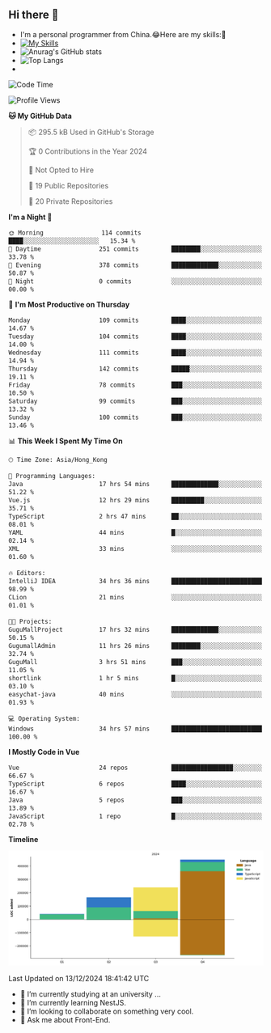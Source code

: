 ## Hi there 👋
- I'm a personal programmer from China.😂Here are my skills:🤔
- [![My Skills](https://skillicons.dev/icons?i=js,html,css,vue,typescript,java,golang)](https://skillicons.dev)
- ![Anurag's GitHub stats](https://github-readme-stats.vercel.app/api?username=FluffyChi-Xing&count_private=true&show_icons=true&theme=radical)
- ![Top Langs](https://github-readme-stats.vercel.app/api/top-langs/?username=FluffyChi-Xing)
- <!--START_SECTION:waka-->
![Code Time](http://img.shields.io/badge/Code%20Time-929%20hrs%2053%20mins-blue)

![Profile Views](http://img.shields.io/badge/Profile%20Views-3-blue)

**🐱 My GitHub Data** 

> 📦 295.5 kB Used in GitHub's Storage 
 > 
> 🏆 0 Contributions in the Year 2024
 > 
> 🚫 Not Opted to Hire
 > 
> 📜 19 Public Repositories 
 > 
> 🔑 20 Private Repositories 
 > 
**I'm a Night 🦉** 

```text
🌞 Morning                114 commits         ████░░░░░░░░░░░░░░░░░░░░░   15.34 % 
🌆 Daytime                251 commits         ████████░░░░░░░░░░░░░░░░░   33.78 % 
🌃 Evening                378 commits         █████████████░░░░░░░░░░░░   50.87 % 
🌙 Night                  0 commits           ░░░░░░░░░░░░░░░░░░░░░░░░░   00.00 % 
```
📅 **I'm Most Productive on Thursday** 

```text
Monday                   109 commits         ████░░░░░░░░░░░░░░░░░░░░░   14.67 % 
Tuesday                  104 commits         ████░░░░░░░░░░░░░░░░░░░░░   14.00 % 
Wednesday                111 commits         ████░░░░░░░░░░░░░░░░░░░░░   14.94 % 
Thursday                 142 commits         █████░░░░░░░░░░░░░░░░░░░░   19.11 % 
Friday                   78 commits          ███░░░░░░░░░░░░░░░░░░░░░░   10.50 % 
Saturday                 99 commits          ███░░░░░░░░░░░░░░░░░░░░░░   13.32 % 
Sunday                   100 commits         ███░░░░░░░░░░░░░░░░░░░░░░   13.46 % 
```


📊 **This Week I Spent My Time On** 

```text
🕑︎ Time Zone: Asia/Hong_Kong

💬 Programming Languages: 
Java                     17 hrs 54 mins      █████████████░░░░░░░░░░░░   51.22 % 
Vue.js                   12 hrs 29 mins      █████████░░░░░░░░░░░░░░░░   35.71 % 
TypeScript               2 hrs 47 mins       ██░░░░░░░░░░░░░░░░░░░░░░░   08.01 % 
YAML                     44 mins             █░░░░░░░░░░░░░░░░░░░░░░░░   02.14 % 
XML                      33 mins             ░░░░░░░░░░░░░░░░░░░░░░░░░   01.60 % 

🔥 Editors: 
IntelliJ IDEA            34 hrs 36 mins      █████████████████████████   98.99 % 
CLion                    21 mins             ░░░░░░░░░░░░░░░░░░░░░░░░░   01.01 % 

🐱‍💻 Projects: 
GuguMallProject          17 hrs 32 mins      █████████████░░░░░░░░░░░░   50.15 % 
GugumallAdmin            11 hrs 26 mins      ████████░░░░░░░░░░░░░░░░░   32.74 % 
GuguMall                 3 hrs 51 mins       ███░░░░░░░░░░░░░░░░░░░░░░   11.05 % 
shortlink                1 hr 5 mins         █░░░░░░░░░░░░░░░░░░░░░░░░   03.10 % 
easychat-java            40 mins             ░░░░░░░░░░░░░░░░░░░░░░░░░   01.93 % 

💻 Operating System: 
Windows                  34 hrs 57 mins      █████████████████████████   100.00 % 
```

**I Mostly Code in Vue** 

```text
Vue                      24 repos            █████████████████░░░░░░░░   66.67 % 
TypeScript               6 repos             ████░░░░░░░░░░░░░░░░░░░░░   16.67 % 
Java                     5 repos             ███░░░░░░░░░░░░░░░░░░░░░░   13.89 % 
JavaScript               1 repo              █░░░░░░░░░░░░░░░░░░░░░░░░   02.78 % 
```



**Timeline**

![Lines of Code chart](https://raw.githubusercontent.com/FluffyChi-Xing/FluffyChi-Xing/main/assets/bar_graph.png)


 Last Updated on 13/12/2024 18:41:42 UTC
<!--END_SECTION:waka-->
- 🔭 I’m currently studying at an university ...
- 🌱 I’m currently learning NestJS.
- 👯 I’m looking to collaborate on something very cool.
- 💬 Ask me about Front-End.
